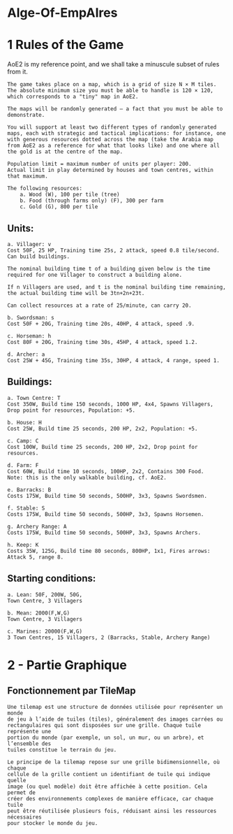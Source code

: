 # AIge-Of-EmpAIres

# 1 Rules of the Game

AoE2 is my reference point, and we shall take a minuscule subset of rules from it.

    The game takes place on a map, which is a grid of size N × M tiles. The absolute minimum size you must be able to handle is 120 × 120, which corresponds to a "tiny" map in AoE2.

    The maps will be randomly generated — a fact that you must be able to demonstrate.

    You will support at least two different types of randomly generated maps, each with strategic and tactical implications: for instance, one with generous resources dotted across the map (take the Arabia map from AoE2 as a reference for what that looks like) and one where all the gold is at the centre of the map.

    Population limit = maximum number of units per player: 200.
    Actual limit in play determined by houses and town centres, within that maximum.

    The following resources:
        a. Wood (W), 100 per tile (tree)
        b. Food (through farms only) (F), 300 per farm
        c. Gold (G), 800 per tile

## Units:
    a. Villager: v
    Cost 50F, 25 HP, Training time 25s, 2 attack, speed 0.8 tile/second.
    Can build buildings.

    The nominal building time t of a building given below is the time required for one Villager to construct a building alone.

    If n Villagers are used, and t is the nominal building time remaining, the actual building time will be 3tn+2n+23t​.

    Can collect resources at a rate of 25/minute, can carry 20.

    b. Swordsman: s
    Cost 50F + 20G, Training time 20s, 40HP, 4 attack, speed .9.

    c. Horseman: h
    Cost 80F + 20G, Training time 30s, 45HP, 4 attack, speed 1.2.

    d. Archer: a
    Cost 25W + 45G, Training time 35s, 30HP, 4 attack, 4 range, speed 1.

## Buildings:

    a. Town Centre: T
    Cost 350W, Build time 150 seconds, 1000 HP, 4x4, Spawns Villagers, Drop point for resources, Population: +5.

    b. House: H
    Cost 25W, Build time 25 seconds, 200 HP, 2x2, Population: +5.

    c. Camp: C
    Cost 100W, Build time 25 seconds, 200 HP, 2x2, Drop point for resources.

    d. Farm: F
    Cost 60W, Build time 10 seconds, 100HP, 2x2, Contains 300 Food.
    Note: this is the only walkable building, cf. AoE2.

    e. Barracks: B
    Costs 175W, Build time 50 seconds, 500HP, 3x3, Spawns Swordsmen.

    f. Stable: S
    Costs 175W, Build time 50 seconds, 500HP, 3x3, Spawns Horsemen.

    g. Archery Range: A
    Costs 175W, Build time 50 seconds, 500HP, 3x3, Spawns Archers.

    h. Keep: K
    Costs 35W, 125G, Build time 80 seconds, 800HP, 1x1, Fires arrows: Attack 5, range 8.

## Starting conditions:

    a. Lean: 50F, 200W, 50G,
    Town Centre, 3 Villagers

    b. Mean: 2000(F,W,G)
    Town Centre, 3 Villagers

    c. Marines: 20000(F,W,G)
    3 Town Centres, 15 Villagers, 2 (Barracks, Stable, Archery Range)

# 2 - Partie Graphique
## Fonctionnement par TileMap

    Une tilemap est une structure de données utilisée pour représenter un monde 
    de jeu à l’aide de tuiles (tiles), généralement des images carrées ou 
    rectangulaires qui sont disposées sur une grille. Chaque tuile représente une 
    portion du monde (par exemple, un sol, un mur, ou un arbre), et l’ensemble des 
    tuiles constitue le terrain du jeu.

    Le principe de la tilemap repose sur une grille bidimensionnelle, où chaque 
    cellule de la grille contient un identifiant de tuile qui indique quelle 
    image (ou quel modèle) doit être affichée à cette position. Cela permet de  
    créer des environnements complexes de manière efficace, car chaque tuile 
    peut être réutilisée plusieurs fois, réduisant ainsi les ressources nécessaires 
    pour stocker le monde du jeu.